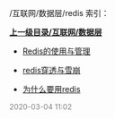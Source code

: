 /互联网/数据层/redis 索引：


**[上一级目录/互联网/数据层](/互联网/数据层/index.md)**

- [Redis的使用与管理](/互联网/数据层/redis/Redis的使用与管理.md)

- [redis穿透与雪崩](/互联网/数据层/redis/redis穿透与雪崩.md)

- [为什么要用redis](/互联网/数据层/redis/为什么要用redis.md)


<font size=2 color='grey'> 2020-03-04 11:02 </font>